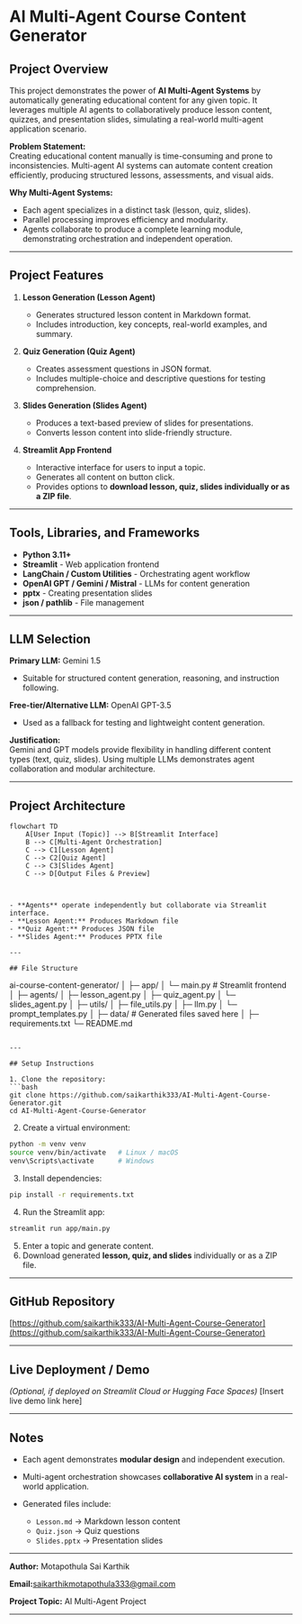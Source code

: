 
# AI Multi-Agent Course Content Generator

## Project Overview

This project demonstrates the power of **AI Multi-Agent Systems** by automatically generating educational content for any given topic. It leverages multiple AI agents to collaboratively produce lesson content, quizzes, and presentation slides, simulating a real-world multi-agent application scenario.  

**Problem Statement:**  
Creating educational content manually is time-consuming and prone to inconsistencies. Multi-agent AI systems can automate content creation efficiently, producing structured lessons, assessments, and visual aids.  

**Why Multi-Agent Systems:**  
- Each agent specializes in a distinct task (lesson, quiz, slides).  
- Parallel processing improves efficiency and modularity.  
- Agents collaborate to produce a complete learning module, demonstrating orchestration and independent operation.  

---

## Project Features

1. **Lesson Generation (Lesson Agent)**  
   - Generates structured lesson content in Markdown format.  
   - Includes introduction, key concepts, real-world examples, and summary.  

2. **Quiz Generation (Quiz Agent)**  
   - Creates assessment questions in JSON format.  
   - Includes multiple-choice and descriptive questions for testing comprehension.  

3. **Slides Generation (Slides Agent)**  
   - Produces a text-based preview of slides for presentations.  
   - Converts lesson content into slide-friendly structure.  

4. **Streamlit App Frontend**  
   - Interactive interface for users to input a topic.  
   - Generates all content on button click.  
   - Provides options to **download lesson, quiz, slides individually or as a ZIP file**.  

---

## Tools, Libraries, and Frameworks

- **Python 3.11+**  
- **Streamlit** - Web application frontend  
- **LangChain / Custom Utilities** - Orchestrating agent workflow  
- **OpenAI GPT / Gemini / Mistral** - LLMs for content generation  
- **pptx** - Creating presentation slides  
- **json / pathlib** - File management  

---

## LLM Selection

**Primary LLM:** Gemini 1.5  
- Suitable for structured content generation, reasoning, and instruction following.  

**Free-tier/Alternative LLM:** OpenAI GPT-3.5  
- Used as a fallback for testing and lightweight content generation.  

**Justification:**  
Gemini and GPT models provide flexibility in handling different content types (text, quiz, slides). Using multiple LLMs demonstrates agent collaboration and modular architecture.  

---

## Project Architecture


```mermaid
flowchart TD
    A[User Input (Topic)] --> B[Streamlit Interface]
    B --> C[Multi-Agent Orchestration]
    C --> C1[Lesson Agent]
    C --> C2[Quiz Agent]
    C --> C3[Slides Agent]
    C --> D[Output Files & Preview]



- **Agents** operate independently but collaborate via Streamlit interface.  
- **Lesson Agent:** Produces Markdown file  
- **Quiz Agent:** Produces JSON file  
- **Slides Agent:** Produces PPTX file  

---

## File Structure

```

ai-course-content-generator/
│
├─ app/
│   └─ main.py           # Streamlit frontend
│
├─ agents/
│   ├─ lesson\_agent.py
│   ├─ quiz\_agent.py
│   └─ slides\_agent.py
│
├─ utils/
│   ├─ file\_utils.py
│   ├─ llm.py
│   └─ prompt\_templates.py
│
├─ data/                # Generated files saved here
│
├─ requirements.txt
└─ README.md

````

---

## Setup Instructions

1. Clone the repository:
```bash
git clone https://github.com/saikarthik333/AI-Multi-Agent-Course-Generator.git
cd AI-Multi-Agent-Course-Generator
````

2. Create a virtual environment:

```bash
python -m venv venv
source venv/bin/activate   # Linux / macOS
venv\Scripts\activate      # Windows
```

3. Install dependencies:

```bash
pip install -r requirements.txt
```

4. Run the Streamlit app:

```bash
streamlit run app/main.py
```

5. Enter a topic and generate content.
6. Download generated **lesson, quiz, and slides** individually or as a ZIP file.

---

## GitHub Repository

[https://github.com/saikarthik333/AI-Multi-Agent-Course-Generator](https://github.com/saikarthik333/AI-Multi-Agent-Course-Generator)

---

## Live Deployment / Demo

*(Optional, if deployed on Streamlit Cloud or Hugging Face Spaces)*
\[Insert live demo link here]

---

## Notes

* Each agent demonstrates **modular design** and independent execution.
* Multi-agent orchestration showcases **collaborative AI system** in a real-world application.
* Generated files include:

  * `Lesson.md` → Markdown lesson content
  * `Quiz.json` → Quiz questions
  * `Slides.pptx` → Presentation slides

---

**Author:** Motapothula Sai Karthik 

**Email:**[saikarthikmotapothula333@gmail.com](mailto:saikarthikmotapothula333@gmail.com) 

**Project Topic:** AI Multi-Agent Project 

---

